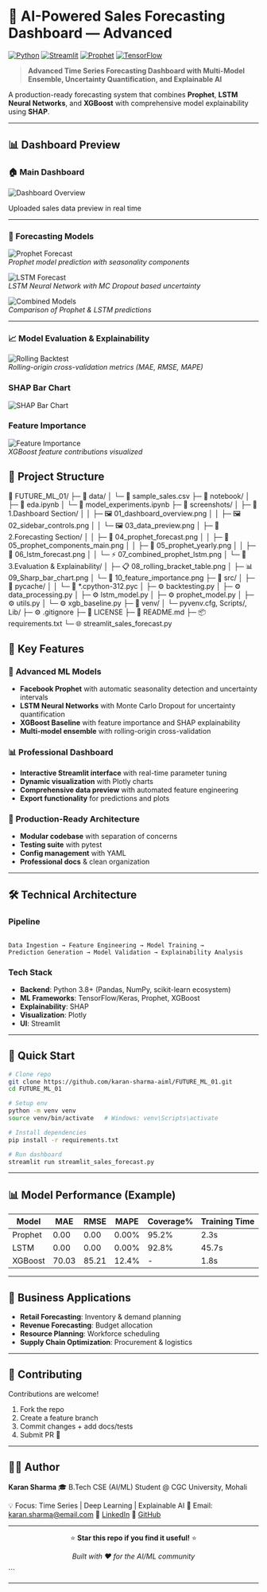 # 🚀 AI-Powered Sales Forecasting Dashboard — Advanced

[![Python](https://img.shields.io/badge/Python-3.8+-blue.svg)](https://python.org)
[![Streamlit](https://img.shields.io/badge/Streamlit-1.28+-red.svg)](https://streamlit.io)
[![Prophet](https://img.shields.io/badge/Prophet-1.1+-green.svg)](https://facebook.github.io/prophet/)
[![TensorFlow](https://img.shields.io/badge/TensorFlow-2.12+-orange.svg)](https://tensorflow.org)

> **Advanced Time Series Forecasting Dashboard with Multi-Model Ensemble, Uncertainty Quantification, and Explainable AI**

A production-ready forecasting system that combines **Prophet**, **LSTM Neural Networks**, and **XGBoost** with comprehensive model explainability using **SHAP**.

---

## 📊 Dashboard Preview

### 🏠 Main Dashboard  

![Dashboard Overview](./screenshots/1.Dashbard%20section/01_dashbard_overview.png)

Uploaded sales data preview in real time

---

### 🔮 Forecasting Models  
![Prophet Forecast](screenshots/2.Forecasting%20Section/04_prophet_forecast.png)  
*Prophet model prediction with seasonality components*  

![LSTM Forecast](screenshots/2.Forecasting%20Section/06_lstm_forecast.png)  
*LSTM Neural Network with MC Dropout based uncertainty*  

![Combined Models](screenshots/2.Forecasting%20Section/07_combined_prophet_lstm.png)  
*Comparison of Prophet & LSTM predictions*

---

### 📈 Model Evaluation & Explainability  
![Rolling Backtest](screenshots/3.Evaluation%20&%20Explainability/08_rolling_bracket_table.png)  
*Rolling-origin cross-validation metrics (MAE, RMSE, MAPE)*  

###  SHAP Bar Chart  
![SHAP Bar Chart](./screenshots/3.Evaluation%20%26%20Explainability/09_Sharp_bar_chart.png)

### Feature Importance
![Feature Importance](screenshots/3.Evaluation%20&%20Explainability/10_feature_importance.png)  
*XGBoost feature contributions visualized*

## 📂 Project Structure

📂 FUTURE_ML_01/
├─ 📂 data/
│ └─ 📄 sample_sales.csv
├─ 📂 notebook/
│ ├─ 📓 eda.ipynb
│ └─ 📓 model_experiments.ipynb
├─ 📂 screenshots/
│ ├─ 📂 1.Dashboard Section/
│ │ ├─ 🖼️ 01_dashboard_overview.png
│ │ ├─ 🖼️ 02_sidebar_controls.png
│ │ └─ 🖼️ 03_data_preview.png
│ ├─ 📂 2.Forecasting Section/
│ │ ├─ 🔮 04_prophet_forecast.png
│ │ ├─ 📅 05_prophet_components_main.png
│ │ ├─ 📆 05_prophet_yearly.png
│ │ ├─ 🤖 06_lstm_forecast.png
│ │ └─ ⚡ 07_combined_prophet_lstm.png
│ └─ 📂 3.Evaluation & Explainability/
│ ├─ 📋 08_rolling_bracket_table.png
│ ├─ 📊 09_Sharp_bar_chart.png
│ └─ 🌟 10_feature_importance.png
├─ 📂 src/
│ ├─ 📂 pycache/
│ │ └─ 📝 *.cpython-312.pyc
│ ├─ ⚙️ backtesting.py
│ ├─ ⚙️ data_processing.py
│ ├─ ⚙️ lstm_model.py
│ ├─ ⚙️ prophet_model.py
│ ├─ ⚙️ utils.py
│ └─ ⚙️ xgb_baseline.py
├─ 📂 venv/
│ └─ pyvenv.cfg, Scripts/, Lib/
├─ ⚙️ .gitignore
├─ 📜 LICENSE
├─ 📘 README.md
├─ 📦 requirements.txt
└─ 🌐 streamlit_sales_forecast.py


## 🌟 Key Features

### 🔬 **Advanced ML Models**
- **Facebook Prophet** with automatic seasonality detection and uncertainty intervals
- **LSTM Neural Networks** with Monte Carlo Dropout for uncertainty quantification  
- **XGBoost Baseline** with feature importance and SHAP explainability
- **Multi-model ensemble** with rolling-origin cross-validation

### 📊 **Professional Dashboard**
- **Interactive Streamlit interface** with real-time parameter tuning
- **Dynamic visualization** with Plotly charts
- **Comprehensive data preview** with automated feature engineering
- **Export functionality** for predictions and plots

### 🎯 **Production-Ready Architecture**
- **Modular codebase** with separation of concerns
- **Testing suite** with pytest
- **Config management** with YAML
- **Professional docs** & clean organization

---

## 🛠️ Technical Architecture

### **Pipeline**
```

Data Ingestion → Feature Engineering → Model Training →
Prediction Generation → Model Validation → Explainability Analysis

````

### **Tech Stack**
- **Backend**: Python 3.8+ (Pandas, NumPy, scikit-learn ecosystem)
- **ML Frameworks**: TensorFlow/Keras, Prophet, XGBoost
- **Explainability**: SHAP
- **Visualization**: Plotly
- **UI**: Streamlit

---

## 🚀 Quick Start

```bash
# Clone repo
git clone https://github.com/karan-sharma-aiml/FUTURE_ML_01.git
cd FUTURE_ML_01

# Setup env
python -m venv venv
source venv/bin/activate   # Windows: venv\Scripts\activate

# Install dependencies
pip install -r requirements.txt

# Run dashboard
streamlit run streamlit_sales_forecast.py
````

---

## 📊 Model Performance (Example)

| Model   | MAE   | RMSE  | MAPE  | Coverage% | Training Time |
| ------- | ----- | ----- | ----- | --------- | ------------- |
| Prophet | 0.00  | 0.00  | 0.00% | 95.2%     | 2.3s          |
| LSTM    | 0.00  | 0.00  | 0.00% | 92.8%     | 45.7s         |
| XGBoost | 70.03 | 85.21 | 12.4% | -         | 1.8s          |

---

## 🎯 Business Applications

* **Retail Forecasting**: Inventory & demand planning
* **Revenue Forecasting**: Budget allocation
* **Resource Planning**: Workforce scheduling
* **Supply Chain Optimization**: Procurement & logistics

---

## 🤝 Contributing

Contributions are welcome!

1. Fork the repo
2. Create a feature branch
3. Commit changes + add docs/tests
4. Submit PR 🎉

---

## 👨‍💻 Author

**Karan Sharma**
🎓 B.Tech CSE (AI/ML) Student @ CGC University, Mohali

💡 Focus: Time Series | Deep Learning | Explainable AI
📧 Email: [karan.sharma@email.com](mailto:karan.sharma@email.com)
🔗 [LinkedIn](https://www.linkedin.com/in/karan-sharma-167957271)
🐙 [GitHub](https://github.com/karan-sharma-aiml)

---

<div align="center">

⭐ **Star this repo if you find it useful!** ⭐

*Built with ❤️ for the AI/ML community*

</div>
```

---

